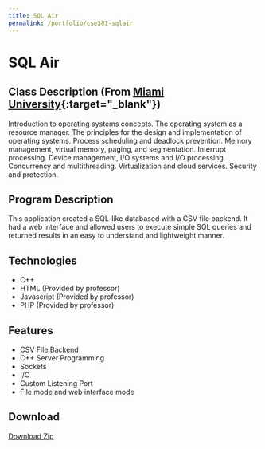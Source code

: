 ```yaml
---
title: SQL Air
permalink: /portfolio/cse381-sqlair
---
```

# SQL Air

## Class Description (From [Miami University](https://www.miamioh.edu/cec/academics/departments/cse/academics/course-descriptions/cse-381/index.html){:target="_blank"})
Introduction to operating systems concepts. The operating system as a resource manager. The principles for the design and implementation of operating systems. Process scheduling and deadlock prevention. Memory management, virtual memory, paging, and segmentation. Interrupt processing. Device management, I/O systems and I/O processing. Concurrency and multithreading. Virtualization and cloud services. Security and protection.

## Program Description
This application created a SQL-like databased with a CSV file backend.  It had a web interface and allowed users to execute simple SQL queries and returned results in an easy to understand and lightweight manner.

## Technologies
* C++
* HTML (Provided by professor)
* Javascript (Provided by professor)
* PHP (Provided by professor)

## Features
* CSV File Backend
* C++ Server Programming
* Sockets
* I/O
* Custom Listening Port
* File mode and web interface mode

## Download
[Download Zip](/assets/portfolio/cse_381_sqlair.zip)